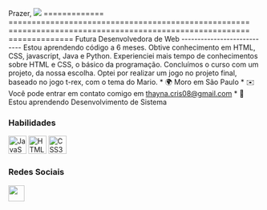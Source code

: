 Prazer,  ![](https://user-images.githubusercontent.com/18350557/176309783-0785949b-9127-417c-8b55-ab5a4333674e.gif) ============= ==================================================== ==================================================== ============== Futura Desenvolvedora de Web ---------------------------- Estou aprendendo código a 6 meses. Obtive conhecimento em HTML, CSS, javascript, Java e Python. Experienciei mais tempo de conhecimentos sobre HTML e CSS, o básico da programação. Concluímos o curso com um projeto, da nossa escolha. Optei por realizar um jogo no projeto final, baseado no jogo t-rex, com o tema do Mario. * 🌍 Moro em São Paulo * ✉️ Você pode entrar em contato comigo em [thayna.cris08@gmail.com](mailto:thayna.cris08@gmail.com)[](mailto:thayna.cris08@gmail.com) * 🧠 Estou aprendendo Desenvolvimento de Sistema

### Habilidades


<p align="left">
<a href="https://developer.mozilla.org/en-US/docs/Web/JavaScript" target="_blank" rel="noreferrer"><img src="https://raw.githubusercontent.com/danielcranney/readme-generator/main/public/icons/skills/javascript-colored.svg" width="36" height="36" alt="JavaScript" / ></a> <a href="https://developer.mozilla.org/en-US/docs/Glossary/HTML5" target="_blank" rel="noreferrer"><img src="https://raw.githubusercontent.com/danielcranney/readme-generator/main/public/icons/skills/html5-colored.svg" width="36" height="36" alt="HTML5" /></a>
<a href="https://www.w3
.
org/TR/CSS/#css" target="_blank" rel="noreferrer"><img src="https://raw.githubusercontent.com/danielcranney/readme-generator/main/public/icons/skills/css3-colored.svg" width="36" height="36" alt="CSS3" /></a></p>


### Redes Sociais

<p align="left"> <a href="https://www.github.com/Thayna" target="_blank" rel="noreferrer"><img src="https://raw .githubusercontent.com/danielcranney/readme-generator/main/public/icons/socials/github.svg" width="32" height="32" /></a> </p>
